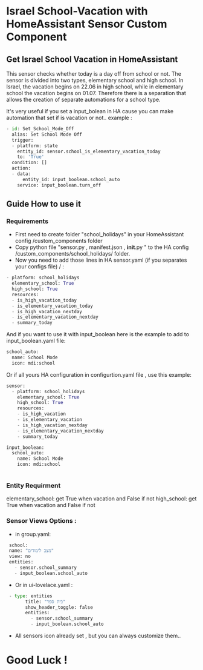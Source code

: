 # Israel School-Vacation with HomeAssistant Sensor Custom Component
## Get Israel School Vacation in HomeAssistant

This sensor checks whether today is a day off from school or not.
The sensor is divided into two types, elementary school and high school.
In Israel, the vacation begins on 22.06 in high school, while in elementary school the vacation begins on 01.07. 
Therefore there is a separation that allows the creation of separate automations for a school type.

It's very useful if you set a input_bolean in HA cause you can make automation that set if is vacation or not..
example :
```python
- id: Set_School_Mode_Off
  alias: Set School Mode Off
  trigger: 
  - platform: state
    entity_id: sensor.school_is_elementary_vacation_today
    to: 'True'
  condition: []
  action:
  - data:
      entity_id: input_boolean.school_auto
    service: input_boolean.turn_off
 ```
 ## Guide How to use it
       
### Requirements
 * First need to create folder "school_holidays" in your HomeAssistant config /custom_components folder
* Copy python file "sensor.py , manifest.json , __init__.py " to the HA config /custom_components/school_holidays/ folder.
* Now you need to add those lines in HA sensor.yaml (if you separates your configs file)  /   :
 ```python
 - platform: school_holidays
   elementary_school: True
   high_school: True
   resources:
   - is_high_vacation_today
   - is_elementary_vacation_today
   - is_high_vacation_nextday
   - is_elementary_vacation_nextday
   - summary_today
  ```
  And if you want to use it with input_boolean here is the example to add to input_boolean.yaml file:
  ```python
  school_auto:
    name: School Mode
    icon: mdi:school
  ```
  Or if all yours HA configuration in configurtion.yaml file , use this example:
  ```python
  sensor:
    - platform: school_holidays
      elementary_school: True
      high_school: True
      resources:
      - is_high_vacation
      - is_elementary_vacation
      - is_high_vacation_nextday
      - is_elementary_vacation_nextday
      - summary_today
  
  input_boolean:
    school_auto:
      name: School Mode
      icon: mdi:school
      
  ```
  ### Entity Requirment
  
  elementary_school: get True when vacation and False if not
  high_school: get True when vacation and False if not
  
  ### Sensor Views Options :
 * in group.yaml:
 ```python
  school:
  name: "מצב לימודים"
  view: no
  entities:
    - sensor.school_summary
    - input_boolean.school_auto 
 ```
 
 * Or in ui-lovelace.yaml :
 
 ```python
  - type: entities
        title: "בית ספר"
        show_header_toggle: false
        entities:
          - sensor.school_summary
          - input_boolean.school_auto  
 ```
 * All sensors icon already set , but you can always customize them..
 
 # Good Luck !
